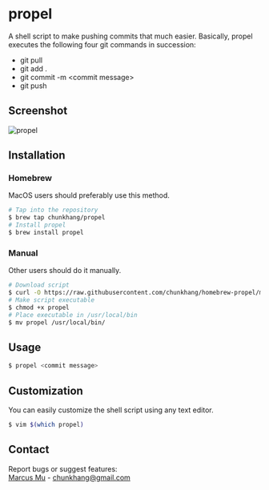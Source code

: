# propel

A shell script to make pushing commits that much easier. Basically, propel executes the following four git commands in succession:
* git pull
* git add .
* git commit -m \<commit message\>
* git push

## Screenshot

![propel](https://user-images.githubusercontent.com/12708862/27552164-d4c51228-5ad8-11e7-80f3-d0cc92b4599b.gif)

## Installation

### Homebrew

MacOS users should preferably use this method.

```sh
# Tap into the repository
$ brew tap chunkhang/propel
# Install propel
$ brew install propel
```

### Manual

Other users should do it manually.

```sh 
# Download script
$ curl -O https://raw.githubusercontent.com/chunkhang/homebrew-propel/master/bin/propel
# Make script executable
$ chmod +x propel
# Place executable in /usr/local/bin
$ mv propel /usr/local/bin/
```

## Usage

```sh
$ propel <commit message>
```

## Customization

You can easily customize the shell script using any text editor.

```sh
$ vim $(which propel)
```

## Contact

Report bugs or suggest features: <br />
[Marcus Mu](http://marcusmu.me) - chunkhang@gmail.com
